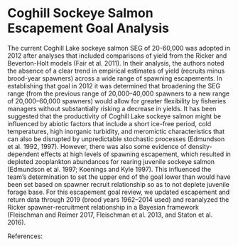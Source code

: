 # Coghill Sockeye Salmon Escapement Goal Analysis
The current Coghill Lake sockeye salmon SEG of 20-60,000 was adopted in 2012 after analyses that included comparisons of yield from the Ricker and Beverton-Holt models (Fair et al. 2011). In their analysis, the authors noted the absence of a clear trend in empirical estimates of yield (recruits minus brood-year spawners) across a wide range of spawning escapements. In establishing that goal in 2012 it was determined that broadening the SEG range (from the previous range of 20,000–40,000 spawners to a new range of 20,000–60,000 spawners) would allow for greater flexibility by fisheries managers without substantially risking a decrease in yields. It has been suggested that the productivity of Coghill Lake sockeye salmon might be influenced by abiotic factors that include a short ice-free period, cold temperatures, high inorganic turbidity, and meromictic characteristics that can also be disrupted by unpredictable stochastic processes (Edmundson et al. 1992, 1997). However, there was also some evidence of density-dependent effects at high levels of spawning escapement, which resulted in depleted zooplankton abundances for rearing juvenile sockeye salmon (Edmundson et al. 1997; Koenings and Kyle 1997). This influenced the team’s determination to set the upper end of the goal lower than would have been set based on spawner recruit relationship so as to not deplete juvenile forage base.
For this escapement goal review, we updated escapement and return data through 2019 (brood years 1962–2014 used) and reanalyzed the Ricker spawner-recruitment relationship in a Bayesian framework (Fleischman and Reimer 2017, Fleischman et al. 2013, and Staton et al. 2016). 

References:

